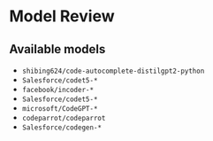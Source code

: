 # Model Review
## Available models
* `shibing624/code-autocomplete-distilgpt2-python`
* `Salesforce/codet5-*`
* `facebook/incoder-*`
* `Salesforce/codet5-*`
* `microsoft/CodeGPT-*`
* `codeparrot/codeparrot`
* `Salesforce/codegen-*`